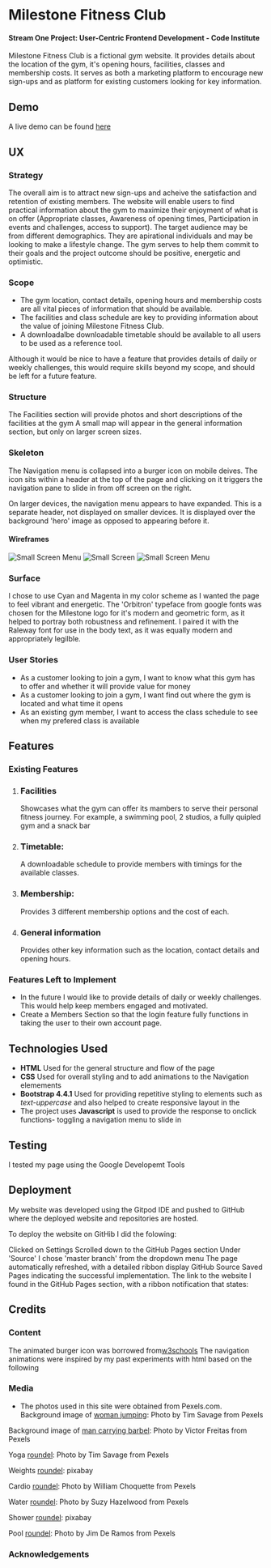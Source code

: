 # Milestone Fitness Club

#### Stream One Project: User-Centric Frontend Development - Code Institute

Milestone Fitness Club is a fictional gym website. It provides details about the location of the gym, it's opening hours, facilities, classes and membership costs. It serves as both a marketing platform to encourage new sign-ups and as platform for existing customers looking for key information.

## Demo

A live demo can be found [here](https://fran2488.github.io/milestone-fitness/)

## UX

### Strategy
The overall aim is to attract new sign-ups and acheive the satisfaction and retention of existing members.
The website will enable users to find practical information about the gym to maximize their enjoyment of what is on offer (Appropriate classes, Awareness of opening times, Participation in events and challenges, access to support).
The target audience may be from different demographics. They are apirational individuals and may be looking to make a lifestyle change. The gym serves to help them commit to their goals and the project outcome should be positive, energetic and optimistic.

### Scope 
- The gym location, contact details, opening hours and membership costs are all vital pieces of information that should be available. 
- The facilities and class schedule are key to providing information about the value of joining Milestone Fitness Club.
- A downloadalbe downloadable timetable should be available to all users to be used as a reference tool.

Although it would be nice to have a feature that provides details of daily or weekly challenges, this would require skills beyond my scope, and should be left for a future feature.

### Structure
The Facilities section will provide photos and short descriptions of the facilities at the gym
A small map will appear in the general information section, but only on larger screen sizes.


### Skeleton
The Navigation menu is collapsed into a burger icon on mobile deives. The icon sits within a header at the top of the page and clicking on it triggers the navigation pane to slide in from off screen on the right. 

On larger devices, the navigation menu appears to have expanded. This is a separate header, not displayed on smaller devices. It is displayed over the background 'hero' image as opposed to appearing before it. 
#### Wireframes

![Small Screen Menu](wireframes/mobile_navmenu.png "Navigation Menu for small screen devices")
![Small Screen](wireframes/mobile_wireframe.png "Landing Page for small screen devices")
![Small Screen Menu](wireframes/wireframe_lg_screen.png "Navigation Menu for small screen devices")


### Surface
I chose to use Cyan and Magenta in my color scheme as I wanted the page to feel vibrant and energetic. The 'Orbitron' typeface from google fonts was chosen for the Milestone logo for it's modern and geometric form, as it helped to portray both robustness and refinement. I paired it with the Raleway font for use in the body text, as it was equally modern and appropriately legilble.

### User Stories
- As a customer looking to join a gym, I want to know what this gym has to offer and whether it will provide value for money
- As a customer looking to join a gym, I want find out where the gym is located and what time it opens
- As an existing gym member, I want to access the class schedule to see when my prefered class is available

## Features

### Existing Features
1.  ### Facilities
    Showcases what the gym can offer its mambers to serve their personal fitness journey. For example, a swimming pool, 2 studios, a fully quipled gym and a snack bar

1. ### Timetable: 
    A downloadable schedule to provide members with timings for the available classes.

1. ### Membership: 
    Provides 3 different membership options and the cost of each.

1. ### General information
    Provides other key information such as the location, contact details and opening hours.
 

### Features Left to Implement
- In the future I would like to provide details of daily or weekly challenges. This would help keep members engaged and motivated.
- Create a Members Section so that the login feature fully functions in taking the user to their own account page.



## Technologies Used

- **HTML** 
    Used for the general structure and flow of the page
- **CSS** 
    Used for overall styling and to add animations to the Navigation elemements
- **Bootstrap 4.4.1** 
    Used for providing repetitive styling to elements such as *text-uppercase* and also helped to create responsive layout in the 
- The project uses **Javascript** is used to provide the response to onclick functions- toggling a navigation menu to slide in 


## Testing
I tested my page using the Google Developemt Tools

## Deployment

My website was developed using the Gitpod IDE and pushed to GitHub where the deployed website and repositories are hosted.

To deploy the website on GitHib I did the folowing:

Clicked on Settings
Scrolled down to the GitHub Pages section
Under 'Source' I chose 'master branch' from the dropdown menu
The page  automatically refreshed, with a detailed ribbon display GitHub Source Saved Pages indicating the successful implementation.
The link to the website I found in the GitHub Pages section, with a ribbon notification that states:


## Credits

### Content
The animated burger icon was borrowed from[w3schools](https://www.w3schools.com/howto/tryit.asp?filename=tryhow_css_menu_icon_js)
The navigation animations were inspired by my past experiments with html based on the following


### Media
- The photos used in this site were obtained from Pexels.com.
Background image of [woman jumping](https://www.pexels.com/photo/photo-of-woman-jumping-1921761/): Photo by Tim Savage from Pexels

Background image of [man carrying barbel](https://www.pexels.com/photo/man-carrying-barbel-791763/): Photo by Victor Freitas from Pexels

Yoga [roundel](https://www.pexels.com/photo/people-exercising-892682/): Photo by Tim Savage from Pexels

Weights [roundel](https://www.pexels.com/photo/bodybuilding-close-up-dumbbells-equipment-260352/): pixabay

Cardio [roundel](https://www.pexels.com/photo/an-on-treadmill-1954524/): Photo by William Choquette from Pexels

Water [roundel](https://www.pexels.com/photo/three-clear-water-bottles-2479095/): Photo by Suzy Hazelwood from Pexels

Shower [roundel](https://www.pexels.com/photo/black-shower-head-switched-on-161502/): pixabay

Pool [roundel](https://www.pexels.com/photo/people-doing-swim-race-1263349/): Photo by Jim De Ramos from Pexels

### Acknowledgements

